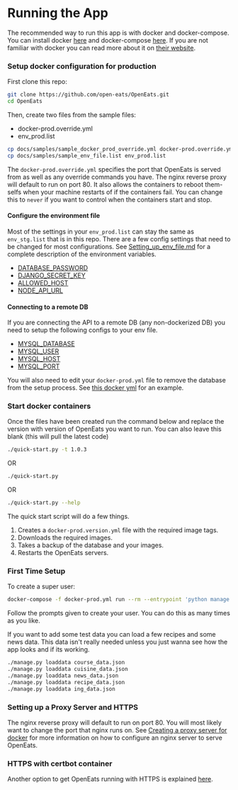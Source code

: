 # Running the App

The recommended way to run this app is with docker and docker-compose. You can install docker [here](https://hub.docker.com/search/?type=edition&offering=community) and docker-compose [here](https://docs.docker.com/compose/install/#prerequisites). If you are not familiar with docker you can read more about it on [their website](https://www.docker.com/what-docker).

### Setup docker configuration for production

First clone this repo:
```bash
git clone https://github.com/open-eats/OpenEats.git
cd OpenEats
```

Then, create two files from the sample files:
- docker-prod.override.yml
- env_prod.list

```bash
cp docs/samples/sample_docker_prod_override.yml docker-prod.override.yml
cp docs/samples/sample_env_file.list env_prod.list
```

The `docker-prod.override.yml` specifies the port that OpenEats is served from as well as any override commands you have. The nginx reverse proxy will default to run on port 80. It also allows the containers to reboot them-selfs when your machine restarts of if the containers fail. You can change this to `never` if you want to control when the containers start and stop.

#### Configure the environment file
Most of the settings in your `env_prod.list` can stay the same as `env_stg.list` that is in this repo. There are a few config settings that need to be changed for most configurations. See [Setting_up_env_file.md](Setting_up_env_file.md) for a complete description of the environment variables.

- [DATABASE_PASSWORD](Setting_up_env_file.md#MYSQL_ROOT_PASSWORD)
- [DJANGO_SECRET_KEY](Setting_up_env_file.md#DJANGO_SECRET_KEY)
- [ALLOWED_HOST](Setting_up_env_file.md#ALLOWED_HOST)
- [NODE_API_URL](Setting_up_env_file.md#NODE_API_URL)


#### Connecting to a remote DB
If you are connecting the API to a remote DB (any non-dockerized DB) you need to setup the following configs to your env file.

- [MYSQL_DATABASE](Setting_up_env_file.md#MYSQL_DATABASE)
- [MYSQL_USER](Setting_up_env_file.md#MYSQL_USER)
- [MYSQL_HOST](Setting_up_env_file.md#MYSQL_HOST)
- [MYSQL_PORT](Setting_up_env_file.md#MYSQL_PORT)

You will also need to edit your `docker-prod.yml` file to remove the database from the setup process. See [this docker yml](samples/sample_docker_prod_remote_db.yml) for an example.

### Start docker containers

Once the files have been created run the command below and replace the version with version of OpenEats you want to run. You can also leave this blank (this will pull the latest code)

```bash
./quick-start.py -t 1.0.3
```
OR
```bash
./quick-start.py
```
OR
```bash
./quick-start.py --help
```

The quick start script will do a few things.
1. Creates a `docker-prod.version.yml` file with the required image tags.
2. Downloads the required images.
3. Takes a backup of the database and your images.
4. Restarts the OpenEats servers.

### First Time Setup

To create a super user:
``` bash
docker-compose -f docker-prod.yml run --rm --entrypoint 'python manage.py createsuperuser' api
```
Follow the prompts given to create your user. You can do this as many times as you like.

If you want to add some test data you can load a few recipes and some news data. This data isn't really needed unless you just wanna see how the app looks and if its working.
```bash
./manage.py loaddata course_data.json
./manage.py loaddata cuisine_data.json
./manage.py loaddata news_data.json
./manage.py loaddata recipe_data.json
./manage.py loaddata ing_data.json
```

### Setting up a Proxy Server and HTTPS
The nginx reverse proxy will default to run on port 80. You will most likely want to change the port that nginx runs on. See [Creating a proxy server for docker](Creating_a_proxy_server_for_docker.md) for more information on how to configure an nginx server to serve OpenEats.

### HTTPS with certbot container
Another option to get OpenEats running with HTTPS is explained [here](Use_HTTPS_with_certbot_container.md).